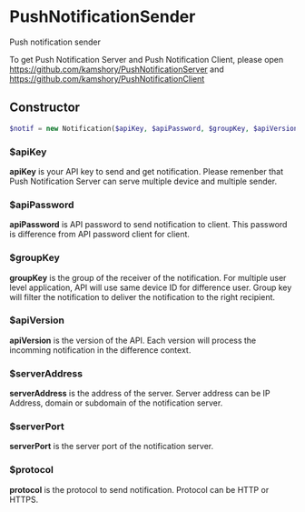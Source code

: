 # PushNotificationSender
Push notification sender

To get Push Notification Server and Push Notification Client, please open https://github.com/kamshory/PushNotificationServer and https://github.com/kamshory/PushNotificationClient 

## Constructor

```php
$notif = new Notification($apiKey, $apiPassword, $groupKey, $apiVersion, $serverAddress, $serverPort, $protocol);
```

### $apiKey
**apiKey** is your API key to send and get notification. Please remenber that Push Notification Server can serve multiple device and multiple sender.

### $apiPassword
**apiPassword** is API password to send notification to client. This password is difference from API password client for client.

### $groupKey
**groupKey** is the group of the receiver of the notification. For multiple user level application, API will use same device ID for difference user. Group key will filter the notification to deliver the notification to the right recipient.

### $apiVersion
**apiVersion** is the version of the API. Each version will process the incomming notification in the difference context.

### $serverAddress
**serverAddress** is the address of the server. Server address can be IP Address, domain or subdomain of the notification server.

### $serverPort
**serverPort** is the server port of the notification server.

### $protocol
**protocol** is the protocol to send notification. Protocol can be HTTP or HTTPS.


